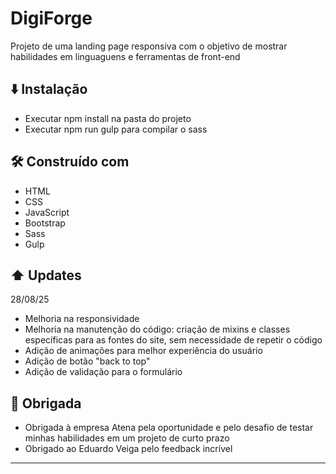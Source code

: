 # DigiForge

Projeto de uma landing page responsiva com o objetivo de mostrar habilidades em linguaguens e ferramentas de front-end


## ⬇️ Instalação

* Executar npm install na pasta do projeto
* Executar npm run gulp para compilar o sass


## 🛠️ Construído com

* HTML
* CSS
* JavaScript
* Bootstrap
* Sass
* Gulp


## ⬆️ Updates

28/08/25
* Melhoria na responsividade
* Melhoria na manutenção do código: criação de mixins e classes específicas para as fontes do site, sem necessidade de repetir o código
* Adição de animações para melhor experiência do usuário
* Adição de botão "back to top"
* Adição de validação para o formulário


## 🎁 Obrigada

* Obrigada à empresa Atena pela oportunidade e pelo desafio de testar minhas habilidades em um projeto de curto prazo
* Obrigado ao Eduardo Veiga pelo feedback incrível


---
